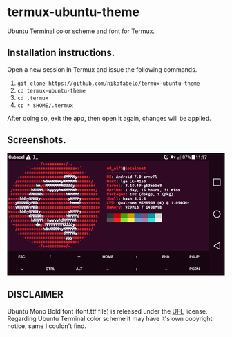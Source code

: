 # termux-ubuntu-theme
Ubuntu Terminal color scheme and font for Termux.

## Installation instructions.
Open a new session in Termux and issue the following commands.
1. `git clone https://github.com/nikofabelo/termux-ubuntu-theme`
2. `cd termux-ubuntu-theme`
3. `cd .termux`
4. `cp * $HOME/.termux`

After doing so, exit the app, then open it again, changes will be applied.

## Screenshots.
![screenshot.png](screenshot.png)

## DISCLAIMER
Ubuntu Mono Bold font (font.ttf file) is released under the [UFL](https://assets.ubuntu.com/v1/81e5605d-ubuntu-font-licence-1.0.txt) license.<br>
Regarding Ubuntu Terminal color scheme it may have it's own copyright notice, same I couldn't find.
